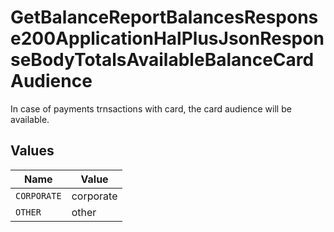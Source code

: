 # GetBalanceReportBalancesResponse200ApplicationHalPlusJsonResponseBodyTotalsAvailableBalanceCardAudience

In case of payments trnsactions with card, the card audience will be available.


## Values

| Name        | Value       |
| ----------- | ----------- |
| `CORPORATE` | corporate   |
| `OTHER`     | other       |